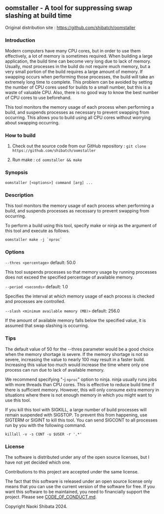 ## oomstaller - A tool for suppressing swap slashing at build time

Original distribution site : https://github.com/shibatch/oomstaller


### Introduction

Modern computers have many CPU cores, but in order to use them
effectively, a lot of memory is sometimes required. When building a
large application, the build time can become very long due to lack of
memory. Usually, most processes in the build do not require much
memory, but a very small portion of the build requires a large amount
of memory. If swapping occurs when performing those processes, the
build will take an extremely long time to complete. This problem can
be avoided by setting the number of CPU cores used for builds to a
small number, but this is a waste of valuable CPU. Also, there is no
good way to know the best number of CPU cores to use beforehand.

This tool monitors the memory usage of each process when performing a
build, and suspends processes as necessary to prevent swapping from
occurring. This allows you to build using all CPU cores without
worrying about swapping occurring.


### How to build

1. Check out the source code from our GitHub repository :
`git clone https://github.com/shibatch/oomstaller`

2. Run make :
`cd oomstaller && make`


### Synopsis

`oomstaller [<options>] command [arg] ...`


### Description

This tool monitors the memory usage of each process when performing a
build, and suspends processes as necessary to prevent swapping from
occurring.

To perform a build using this tool, specify make or ninja as the
argument of this tool and execute as follows.

```
oomstaller make -j `nproc`
```


### Options

`--thres <percentage>`                     default:  50.0

This tool suspends processes so that memory usage by running processes
does not exceed the specified percentage of available memory.

`--period <seconds>`                       default:   1.0

Specifies the interval at which memory usage of each process is checked
and processes are controlled.

`--slash <minimum available memory (MB)>`  default: 256.0

If the amount of available memory falls below the specified value, it is
assumed that swap slashing is occurring.


### Tips

The default value of 50 for the --thres parameter would be a good
choice when the memory shortage is severe. If the memory shortage is
not so severe, increasing the value to nearly 100 may result in a
faster build. Increasing this value too much would increase the time
where only one process can run due to lack of available memory.

We recommend specifying "-j `nproc`" option to ninja. ninja usually runs
jobs with more threads than CPU cores. This is effective to reduce build
time if there is sufficient memory. However, this will only consume extra
memory in situations where there is not enough memory in which you might
want to use this tool.

If you kill this tool with SIGKILL, a large number of build processes
will remain suspended with SIGSTOP. To prevent this from happening,
use SIGTERM or SIGINT to kill this tool. You can send SIGCONT to all
processes run by you with the following command.

```
killall -v -s CONT -u $USER -r '.*'
```


### License

The software is distributed under any of the open source licenses, but
I have not yet decided which one.

Contributions to this project are accepted under the same license.

The fact that this software is released under an open source license
only means that you can use the current version of the software for
free. If you want this software to be maintained, you need to
financially support the project. Please see
[CODE_OF_CONDUCT.md](https://github.com/shibatch/nofreelunch?tab=coc-ov-file).

Copyright Naoki Shibata 2024.

